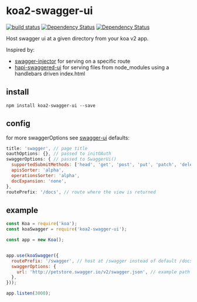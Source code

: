 # koa2-swagger-ui

[![build status][travis-img]][travis-url]
[![Dependency Status][david-img]][david-url]
[![Dependency Status][david-dev-img]][david-dev-url]

[travis-img]: https://img.shields.io/travis/scttcper/koa2-swagger-ui.svg?style=flat-square
[travis-url]: https://travis-ci.org/scttcper/koa2-swagger-ui
[david-img]: https://img.shields.io/david/dev/scttcper/koa2-swagger-ui.svg?style=flat-square
[david-url]: https://david-dm.org/scttcper/koa2-swagger-ui
[david-dev-img]: https://img.shields.io/david/scttcper/koa2-swagger-ui.svg?style=flat-square
[david-dev-url]: https://david-dm.org/scttcper/koa2-swagger-ui

Host swagger ui at a given directory from your koa v2 app.

Inspired by:
- [swagger-injector](https://github.com/johnhof/swagger-injector) for serving on a specific route
- [hapi-swaggered-ui](https://github.com/z0mt3c/hapi-swaggered-ui) for serving files from node_modules using a handlebars driven index.html

## install
```
npm install koa2-swagger-ui --save
```

## config
for more swaggerOptions see [swagger-ui](https://github.com/swagger-api/swagger-ui#swaggerui)
defaults:
```javascript
title: 'swagger', // page title
oauthOptions: {}, // passed to initOAuth
swaggerOptions: { // passed to SwaggerUi()
  supportedSubmitMethods: ['head', 'get', 'post', 'put', 'patch', 'delete'],
  apisSorter: 'alpha',
  operationsSorter: 'alpha',
  docExpansion: 'none',
},
routePrefix: '/docs', // route where the view is returned
```

## example
```javascript
const Koa = require('koa');
const koaSwagger = require('koa2-swagger-ui');

const app = new Koa();


app.use(koaSwagger({
  routePrefix: '/swagger', // host at /swagger instead of default /docs
  swaggerOptions: {
    url: 'http://petstore.swagger.io/v2/swagger.json', // example path to json
  },
}));

app.listen(3000);
```
